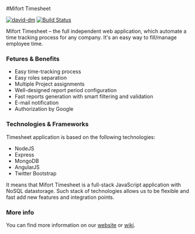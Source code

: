 #Mifort Timesheet

[![david-dm](https://david-dm.org/mifort-org/mifort-timesheet.svg?theme=shields.io)](https://david-dm.org/mifort-org/mifort-timesheet/)
[![Build Status](https://travis-ci.org/dwyl/learn-travis.svg?branch=master)](https://travis-ci.org/mifort-org/mifort-timesheet.svg?branch=master)

Mifort Timesheet – the full independent web application, which automate a time tracking process for any company. It's an easy way to fill/manage employee time.

### Fetures & Benefits
* Easy time-tracking process
* Easy roles separation
* Multiple Project assignments
* Well-designed report period configuration
* Fast reports generation with smart filtering and validation
* E-mail notification
* Authorization by Google

### Technologies & Frameworks
Timesheet application is based on the following technologies:
* NodeJS
* Express
* MongoDB
* AngularJS
* Twitter Bootstrap

It means that Mifort Timesheet is a full-stack JavaScript application with NoSQL datastorage. Such stack of technologies allows us to be flexible and fast add new features and integration points.

### More info
You can find more information on our [website](http://mifort.org/timesheet/) or [wiki](https://github.com/mifort-org/mifort-timesheet/wiki).
